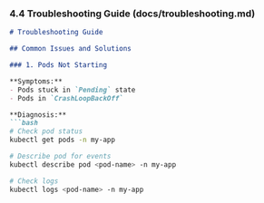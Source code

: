 ### 4.4 Troubleshooting Guide (docs/troubleshooting.md)
```markdown
# Troubleshooting Guide

## Common Issues and Solutions

### 1. Pods Not Starting

**Symptoms:**
- Pods stuck in `Pending` state
- Pods in `CrashLoopBackOff`

**Diagnosis:**
```bash
# Check pod status
kubectl get pods -n my-app

# Describe pod for events
kubectl describe pod <pod-name> -n my-app

# Check logs
kubectl logs <pod-name> -n my-app
